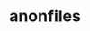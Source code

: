 ---
title: anonfiles
position_number: 2.0
type: post
description: To upload a file to anonfiles.com via POST
parameters:
  - name: file
    content: Path to, and full filename
content_markdown: |-
left_code_blocks:
  - code_block: |-
       $ cURL -F 'file=@(path to file)\(filename).(file extension)' https://api.anonfiles.com/upload 
    title: cURL
    language: bash
  - code_block: |-
       $ cURL -F 'file=@C:\file.txt' https://api.anonfiles.com/upload 
    title: Example
    language: bash
right_code_blocks:
  - code_block: |-
        {
          "status": true,
          "data": {
            "file": {
              "url": {
                "full": "https://anonfiles.com/u1C0ebc4b0/file.txt",
                "short": "https://anonfiles.com/u1C0ebc4b0",
              },
              "metadata": {
                "id": "u1C0ebc4b0",
                "name": "file.txt",
                "size": {
                  "bytes": "6861",
                  "readable": "6.7 KB"
                }
              }
            }
          }
        }
    title: Success
    language: json
  - code_block: |-
      {
          "status": false,
          "error": {
            "message": "File is too large. Max file size is 5 GiB.",
            "type": "ERROR_FILE_SIZE_EXCEEDED"
            "code": 31
          }
        }
    title: Error
    language: json
---
